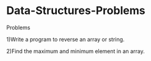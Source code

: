 # Data-Structures-Problems
Problems

1)Write a program to reverse an array or string.

2)Find the maximum and minimum element in an array.
   
